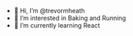 - 👋 Hi, I’m @trevormheath
- 👀 I’m interested in Baking and Running
- 🌱 I’m currently learning React

<!---
trevormheath/trevormheath is a ✨ special ✨ repository because its `README.md` (this file) appears on your GitHub profile.
You can click the Preview link to take a look at your changes.
--->
